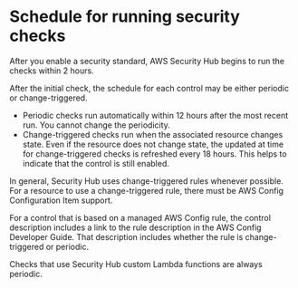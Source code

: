 # Schedule for running security checks<a name="securityhub-standards-schedule"></a>

After you enable a security standard, AWS Security Hub begins to run the checks within 2 hours\.

After the initial check, the schedule for each control may be either periodic or change\-triggered\.
+ Periodic checks run automatically within 12 hours after the most recent run\. You cannot change the periodicity\.
+ Change\-triggered checks run when the associated resource changes state\. Even if the resource does not change state, the updated at time for change\-triggered checks is refreshed every 18 hours\. This helps to indicate that the control is still enabled\.

In general, Security Hub uses change\-triggered rules whenever possible\. For a resource to use a change\-triggered rule, there must be AWS Config Configuration Item support\.

For a control that is based on a managed AWS Config rule, the control description includes a link to the rule description in the AWS Config Developer Guide\. That description includes whether the rule is change\-triggered or periodic\.

Checks that use Security Hub custom Lambda functions are always periodic\.